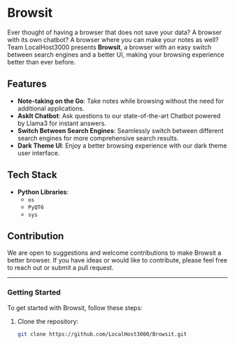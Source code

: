 # Browsit

Ever thought of having a browser that does not save your data? A browser with its own chatbot? A browser where you can make your notes as well? Team LocalHost3000 presents **Browsit**, a browser with an easy switch between search engines and a better UI, making your browsing experience better than ever before.

## Features

- **Note-taking on the Go**: Take notes while browsing without the need for additional applications.
- **AskIt Chatbot**: Ask questions to our state-of-the-art Chatbot powered by Llama3 for instant answers.
- **Switch Between Search Engines**: Seamlessly switch between different search engines for more comprehensive search results.
- **Dark Theme UI**: Enjoy a better browsing experience with our dark theme user interface.

## Tech Stack

- **Python Libraries**: 
  - `os`
  - `PyQT6`
  - `sys`

## Contribution

We are open to suggestions and welcome contributions to make Browsit a better browser. If you have ideas or would like to contribute, please feel free to reach out or submit a pull request.

---

### Getting Started

To get started with Browsit, follow these steps:

1. Clone the repository:
   ```sh
   git clone https://github.com/LocalHost3000/Browsit.git
   ```
